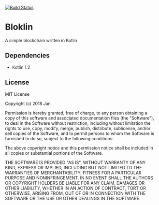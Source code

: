 [![Build Status](https://www.bitrise.io/app/3c8226bda73e892c/status.svg?token=SILWN5WnF_feBgaThncE2w&branch=master)](https://www.bitrise.io/app/3c8226bda73e892c)

# Bloklin
A simple blockchain written in Kotlin

## Dependencies
- Kotlin 1.2

## License
MIT License

Copyright (c) 2018 Jan

Permission is hereby granted, free of charge, to any person obtaining a copy
of this software and associated documentation files (the "Software"), to deal
in the Software without restriction, including without limitation the rights
to use, copy, modify, merge, publish, distribute, sublicense, and/or sell
copies of the Software, and to permit persons to whom the Software is
furnished to do so, subject to the following conditions:

The above copyright notice and this permission notice shall be included in all
copies or substantial portions of the Software.

THE SOFTWARE IS PROVIDED "AS IS", WITHOUT WARRANTY OF ANY KIND, EXPRESS OR
IMPLIED, INCLUDING BUT NOT LIMITED TO THE WARRANTIES OF MERCHANTABILITY,
FITNESS FOR A PARTICULAR PURPOSE AND NONINFRINGEMENT. IN NO EVENT SHALL THE
AUTHORS OR COPYRIGHT HOLDERS BE LIABLE FOR ANY CLAIM, DAMAGES OR OTHER
LIABILITY, WHETHER IN AN ACTION OF CONTRACT, TORT OR OTHERWISE, ARISING FROM,
OUT OF OR IN CONNECTION WITH THE SOFTWARE OR THE USE OR OTHER DEALINGS IN THE
SOFTWARE.
